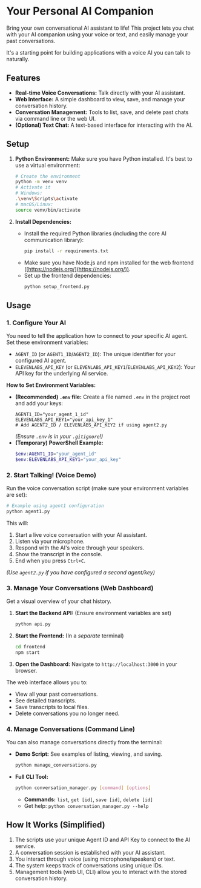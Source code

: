 # Your Personal AI Companion

Bring your own conversational AI assistant to life! This project lets you chat with your AI companion using your voice or text, and easily manage your past conversations.

It's a starting point for building applications with a voice AI you can talk to naturally.

## Features

*   **Real-time Voice Conversations:** Talk directly with your AI assistant.
*   **Web Interface:** A simple dashboard to view, save, and manage your conversation history.
*   **Conversation Management:** Tools to list, save, and delete past chats via command line or the web UI.
*   **(Optional) Text Chat:** A text-based interface for interacting with the AI.

## Setup

1.  **Python Environment:** Make sure you have Python installed. It's best to use a virtual environment:
    ```bash
    # Create the environment
    python -m venv venv
    # Activate it
    # Windows:
    .\venv\Scripts\activate
    # macOS/Linux:
    source venv/bin/activate
    ```

2.  **Install Dependencies:**
    *   Install the required Python libraries (including the core AI communication library):
        ```bash
        pip install -r requirements.txt
        ```
    *   Make sure you have Node.js and npm installed for the web frontend ([https://nodejs.org/](https://nodejs.org/)).
    *   Set up the frontend dependencies:
        ```bash
        python setup_frontend.py
        ```

## Usage

### 1. Configure Your AI

You need to tell the application how to connect to *your* specific AI agent. Set these environment variables:

*   `AGENT_ID` (or `AGENT1_ID`/`AGENT2_ID`): The unique identifier for your configured AI agent.
*   `ELEVENLABS_API_KEY` (or `ELEVENLABS_API_KEY1`/`ELEVENLABS_API_KEY2`): Your API key for the underlying AI service.

**How to Set Environment Variables:**

*   **(Recommended) `.env` file:** Create a file named `.env` in the project root and add your keys:
    ```
    AGENT1_ID="your_agent_1_id"
    ELEVENLABS_API_KEY1="your_api_key_1"
    # Add AGENT2_ID / ELEVENLABS_API_KEY2 if using agent2.py
    ```
    *(Ensure `.env` is in your `.gitignore`!)*
*   **(Temporary) PowerShell Example:**
    ```powershell
    $env:AGENT1_ID="your_agent_id"
    $env:ELEVENLABS_API_KEY1="your_api_key"
    ```

### 2. Start Talking! (Voice Demo)

Run the voice conversation script (make sure your environment variables are set):

```bash
# Example using agent1 configuration
python agent1.py
```

This will:

1.  Start a live voice conversation with your AI assistant.
2.  Listen via your microphone.
3.  Respond with the AI's voice through your speakers.
4.  Show the transcript in the console.
5.  End when you press `Ctrl+C`.

*(Use `agent2.py` if you have configured a second agent/key)*

### 3. Manage Your Conversations (Web Dashboard)

Get a visual overview of your chat history.

1.  **Start the Backend API:**
    (Ensure environment variables are set)
    ```bash
    python api.py
    ```

2.  **Start the Frontend:**
    (In a *separate* terminal)
    ```bash
    cd frontend
    npm start
    ```

3.  **Open the Dashboard:** Navigate to `http://localhost:3000` in your browser.

The web interface allows you to:

*   View all your past conversations.
*   See detailed transcripts.
*   Save transcripts to local files.
*   Delete conversations you no longer need.

### 4. Manage Conversations (Command Line)

You can also manage conversations directly from the terminal:

*   **Demo Script:** See examples of listing, viewing, and saving.
    ```bash
    python manage_conversations.py
    ```
*   **Full CLI Tool:**
    ```bash
    python conversation_manager.py [command] [options]
    ```
    *   **Commands:** `list`, `get [id]`, `save [id]`, `delete [id]`
    *   Get help: `python conversation_manager.py --help`

## How It Works (Simplified)

1.  The scripts use your unique Agent ID and API Key to connect to the AI service.
2.  A conversation session is established with your AI assistant.
3.  You interact through voice (using microphone/speakers) or text.
4.  The system keeps track of conversations using unique IDs.
5.  Management tools (web UI, CLI) allow you to interact with the stored conversation history. 
